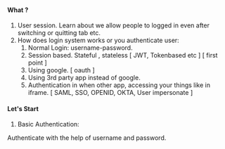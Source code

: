 #### What ? 

1. User session. Learn about we allow people to logged in even after switching or quitting tab etc.
2. How does login system works or you authenticate user:
   1. Normal Login: username-password.
   2. Session based. Stateful , stateless [ JWT, Tokenbased etc ] [ first point ]
   3. Using google. [ oauth ]
   4. Using 3rd party app instead of google.
   5. Authentication in when other app, accessing your things like in iframe.  [ SAML, SSO, OPENID, OKTA, User impersonate ]


#### Let's Start

1. Basic Authentication:

Authenticate with the help of username and password.

